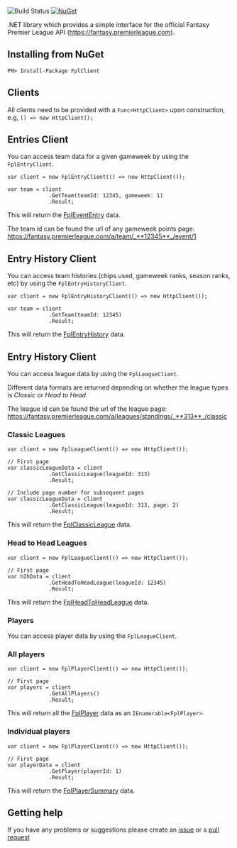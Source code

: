 ![Build Status](https://ci.appveyor.com/api/projects/status/github/RagtimeWilly/FplClient?branch=master&svg=true) [![NuGet](https://img.shields.io/nuget/v/FplClient.svg)](https://www.nuget.org/packages/FplClient/)

.NET library which provides a simple interface for the official Fantasy Premier League API (https://fantasy.premierleague.com).

## Installing from NuGet

`PM> Install-Package FplClient`

## Clients

All clients need to be provided with a `Func<HttpClient>` upon construction, e.g, `() => new HttpClient();`

## Entries Client

You can access team data for a given gameweek by using the `FplEntryClient`.

```
var client = new FplEntryClient(() => new HttpClient());

var team = client
             .GetTeam(teamId: 12345, gameweek: 1)
             .Result;
```
This will return the [FplEventEntry](https://github.com/RagtimeWilly/FplClient/blob/master/src/FplClient/Data/FplEventEntry.cs) data.

The team id can be found the url of any gameweek points page: https://fantasy.premierleague.com/a/team/_**12345**_/event/1

## Entry History Client

You can access team histories (chips used, gameweek ranks, season ranks, etc) by using the `FplEntryHistoryClient`.

```
var client = new FplEntryHistoryClient(() => new HttpClient());

var team = client
             .GetTeam(teamId: 12345)
             .Result;
```
This will return the [FplEntryHistory](https://github.com/RagtimeWilly/FplClient/blob/master/src/FplClient/Data/FplEntryHistory.cs) data.

## Entry History Client

You can access league data by using the `FplLeagueClient`.

Different data formats are returned depending on whether the league types is _Classic_ or _Head to Head_.

The league id can be found the url of the league page: https://fantasy.premierleague.com/a/leagues/standings/_**313**_/classic

### Classic Leagues

```
var client = new FplLeagueClient(() => new HttpClient());

// First page
var classicLeagueData = client
             .GetClassicLeague(leagueId: 313)
             .Result;

// Include page number for subsequent pages
var classicLeagueData = client
             .GetClassicLeague(leagueId: 313, page: 2)
             .Result;
```
This will return the [FplClassicLeague](https://github.com/RagtimeWilly/FplClient/blob/master/src/FplClient/Data/FplClassicLeague.cs) data.

### Head to Head Leagues

```
var client = new FplLeagueClient(() => new HttpClient());

// First page
var h2hData = client
             .GetHeadToHeadLeague(leagueId: 12345)
             .Result;
```
This will return the [FplHeadToHeadLeague](https://github.com/RagtimeWilly/FplClient/blob/master/src/FplClient/Data/FplHeadToHeadLeague.cs) data.

### Players

You can access player data by using the `FplLeagueClient`.

### All players

```
var client = new FplPlayerClient(() => new HttpClient());

// First page
var players = client
             .GetAllPlayers()
             .Result;
```
This will return all the [FplPlayer](https://github.com/RagtimeWilly/FplClient/blob/master/src/FplClient/Data/FplPlayer.cs) data as an `IEnumerable<FplPlayer>`.


### Individual players

```
var client = new FplPlayerClient(() => new HttpClient());

// First page
var playerData = client
             .GetPlayer(playerId: 1)
             .Result;
```
This will return the [FplPlayerSummary](https://github.com/RagtimeWilly/FplClient/blob/master/src/FplClient/Data/FplPlayerSummary.cs) data.

## Getting help

If you have any problems or suggestions please create an [issue](https://github.com/RagtimeWilly/FplClient/issues) or a [pull request](https://github.com/RagtimeWilly/FplClient/pulls)